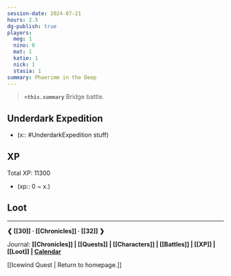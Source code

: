 ```yaml
---
session-date: 2024-07-21
hours: 2.5
dg-publish: true
players:
  meg: 1
  nino: 0
  mat: 1
  katie: 1
  nick: 1
  stasia: 1
summary: Phaerimm in the Deep
---
```


> **`=this.summary`**
> Bridge battle.

## Underdark Expedition
- (x:: #UnderdarkExpedition  stuff) 

## XP
Total XP: 11300
- (xp:: 0 ~ x.)

## Loot


---
**❮ [[30]] · [[Chronicles]] ·  [[32]] ❯**

Journal: **[[Chronicles]] | [[Quests]] |  [[Characters]] | [[Battles]] | [[XP]] | [[Loot]] | [Calendar](https://app.fantasy-calendar.com/calendars/38f9e3f5098bac1f655a4fb4241f35eb)**

[[Icewind Quest | Return to homepage.]]